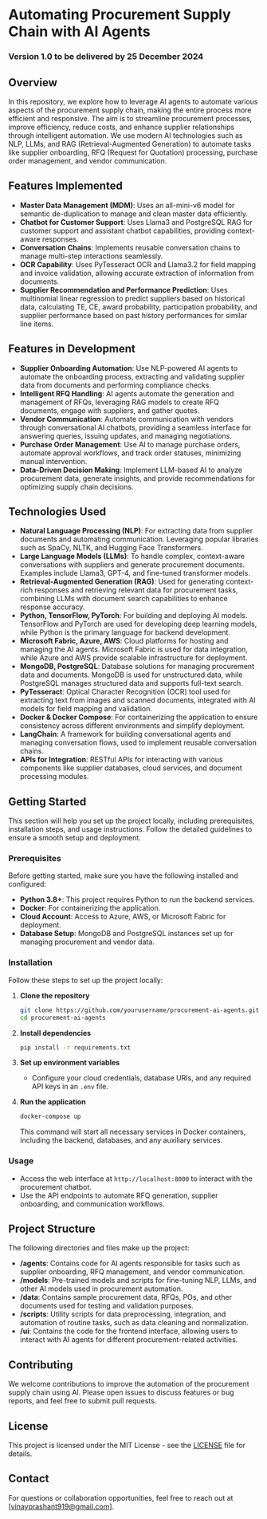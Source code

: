 # Automating Procurement Supply Chain with AI Agents

### Version 1.0 to be delivered by 25 December 2024

## Overview

In this repository, we explore how to leverage AI agents to automate various aspects of the procurement supply chain, making the entire process more efficient and responsive. The aim is to streamline procurement processes, improve efficiency, reduce costs, and enhance supplier relationships through intelligent automation. We use modern AI technologies such as NLP, LLMs, and RAG (Retrieval-Augmented Generation) to automate tasks like supplier onboarding, RFQ (Request for Quotation) processing, purchase order management, and vendor communication.

## Features Implemented

- **Master Data Management (MDM)**: Uses an all-mini-v6 model for semantic de-duplication to manage and clean master data efficiently.
- **Chatbot for Customer Support**: Uses Llama3 and PostgreSQL RAG for customer support and assistant chatbot capabilities, providing context-aware responses.
- **Conversation Chains**: Implements reusable conversation chains to manage multi-step interactions seamlessly.
- **OCR Capability**: Uses PyTesseract OCR and Llama3.2 for field mapping and invoice validation, allowing accurate extraction of information from documents.
- **Supplier Recommendation and Performance Prediction**: Uses multinomial linear regression to predict suppliers based on historical data, calculating TE, CE, award probability, participation probability, and supplier performance based on past history performances for similar line items.

## Features in Development

- **Supplier Onboarding Automation**: Use NLP-powered AI agents to automate the onboarding process, extracting and validating supplier data from documents and performing compliance checks.
- **Intelligent RFQ Handling**: AI agents automate the generation and management of RFQs, leveraging RAG models to create RFQ documents, engage with suppliers, and gather quotes.
- **Vendor Communication**: Automate communication with vendors through conversational AI chatbots, providing a seamless interface for answering queries, issuing updates, and managing negotiations.
- **Purchase Order Management**: Use AI to manage purchase orders, automate approval workflows, and track order statuses, minimizing manual intervention.
- **Data-Driven Decision Making**: Implement LLM-based AI to analyze procurement data, generate insights, and provide recommendations for optimizing supply chain decisions.

## Technologies Used

- **Natural Language Processing (NLP)**: For extracting data from supplier documents and automating communication. Leveraging popular libraries such as SpaCy, NLTK, and Hugging Face Transformers.
- **Large Language Models (LLMs)**: To handle complex, context-aware conversations with suppliers and generate procurement documents. Examples include Llama3, GPT-4, and fine-tuned transformer models.
- **Retrieval-Augmented Generation (RAG)**: Used for generating context-rich responses and retrieving relevant data for procurement tasks, combining LLMs with document search capabilities to enhance response accuracy.
- **Python, TensorFlow, PyTorch**: For building and deploying AI models. TensorFlow and PyTorch are used for developing deep learning models, while Python is the primary language for backend development.
- **Microsoft Fabric, Azure, AWS**: Cloud platforms for hosting and managing the AI agents. Microsoft Fabric is used for data integration, while Azure and AWS provide scalable infrastructure for deployment.
- **MongoDB, PostgreSQL**: Database solutions for managing procurement data and documents. MongoDB is used for unstructured data, while PostgreSQL manages structured data and supports full-text search.
- **PyTesseract**: Optical Character Recognition (OCR) tool used for extracting text from images and scanned documents, integrated with AI models for field mapping and validation.
- **Docker & Docker Compose**: For containerizing the application to ensure consistency across different environments and simplify deployment.
- **LangChain**: A framework for building conversational agents and managing conversation flows, used to implement reusable conversation chains.
- **APIs for Integration**: RESTful APIs for interacting with various components like supplier databases, cloud services, and document processing modules.
## Getting Started

This section will help you set up the project locally, including prerequisites, installation steps, and usage instructions. Follow the detailed guidelines to ensure a smooth setup and deployment.

### Prerequisites

Before getting started, make sure you have the following installed and configured:
- **Python 3.8+**: This project requires Python to run the backend services.
- **Docker**: For containerizing the application.
- **Cloud Account**: Access to Azure, AWS, or Microsoft Fabric for deployment.
- **Database Setup**: MongoDB and PostgreSQL instances set up for managing procurement and vendor data.

### Installation

Follow these steps to set up the project locally:
1. **Clone the repository**
   ```sh
   git clone https://github.com/yourusername/procurement-ai-agents.git
   cd procurement-ai-agents
   ```

2. **Install dependencies**
   ```sh
   pip install -r requirements.txt
   ```

3. **Set up environment variables**
   - Configure your cloud credentials, database URIs, and any required API keys in an `.env` file.

4. **Run the application**
   ```sh
   docker-compose up
   ```
   This command will start all necessary services in Docker containers, including the backend, databases, and any auxiliary services.

### Usage

- Access the web interface at `http://localhost:8000` to interact with the procurement chatbot.
- Use the API endpoints to automate RFQ generation, supplier onboarding, and communication workflows.

## Project Structure

The following directories and files make up the project:
- **/agents**: Contains code for AI agents responsible for tasks such as supplier onboarding, RFQ management, and vendor communication.
- **/models**: Pre-trained models and scripts for fine-tuning NLP, LLMs, and other AI models used in procurement automation.
- **/data**: Contains sample procurement data, RFQs, POs, and other documents used for testing and validation purposes.
- **/scripts**: Utility scripts for data preprocessing, integration, and automation of routine tasks, such as data cleaning and normalization.
- **/ui**: Contains the code for the frontend interface, allowing users to interact with AI agents for different procurement-related activities.

## Contributing

We welcome contributions to improve the automation of the procurement supply chain using AI. Please open issues to discuss features or bug reports, and feel free to submit pull requests.

## License

This project is licensed under the MIT License - see the [LICENSE](LICENSE) file for details.

## Contact

For questions or collaboration opportunities, feel free to reach out at [vinayprashant919@gmail.com].


